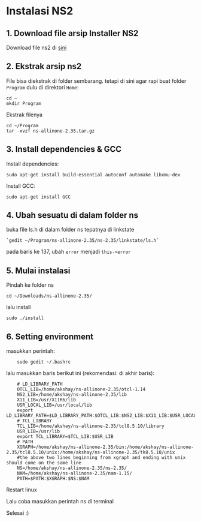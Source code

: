 # Instalasi NS2
## 1. Download file arsip Installer NS2
Download file ns2 di [sini](http://sourceforge.net/projects/nsnam/files/latest/download)
## 2. Ekstrak arsip ns2
File bisa diekstrak di folder sembarang. tetapi di sini agar rapi buat folder `Program` dulu di direktori `Home`:
	
	cd ~
	mkdir Program
Ekstrak filenya
	
	cd ~/Program
	tar -xvzf ns-allinone-2.35.tar.gz

## 3. Install dependencies & GCC
Install dependencies:
	
	sudo apt-get install build-essential autoconf automake libxmu-dev
Install GCC:
	
	sudo apt-get install GCC

## 4. Ubah sesuatu di dalam folder ns
buka file ls.h di dalam folder ns tepatnya di linkstate

	`gedit ~/Program/ns-allinone-2.35/ns-2.35/linkstate/ls.h`
pada baris ke 137, ubah `error` menjadi `this->error`

## 5. Mulai instalasi
Pindah ke folder ns

	cd ~/Downloads/ns-allinone-2.35/
lalu install

	sudo ./install

## 6. Setting environment
masukkan perintah:

		sudo gedit ~/.bashrc
lalu masukkan baris berikut ini (rekomendasi: di akhir baris):

		# LD_LIBRARY_PATH
		OTCL_LIB=/home/akshay/ns-allinone-2.35/otcl-1.14
		NS2_LIB=/home/akshay/ns-allinone-2.35/lib
		X11_LIB=/usr/X11R6/lib
		USR_LOCAL_LIB=/usr/local/lib
		export LD_LIBRARY_PATH=$LD_LIBRARY_PATH:$OTCL_LIB:$NS2_LIB:$X11_LIB:$USR_LOCAL_LIB
		# TCL_LIBRARY
		TCL_LIB=/home/akshay/ns-allinone-2.35/tcl8.5.10/library
		USR_LIB=/usr/lib
		export TCL_LIBRARY=$TCL_LIB:$USR_LIB
		# PATH
		XGRAPH=/home/akshay/ns-allinone-2.35/bin:/home/akshay/ns-allinone-2.35/tcl8.5.10/unix:/home/akshay/ns-allinone-2.35/tk8.5.10/unix
		#the above two lines beginning from xgraph and ending with unix should come on the same line
		NS=/home/akshay/ns-allinone-2.35/ns-2.35/ 
		NAM=/home/akshay/ns-allinone-2.35/nam-1.15/ 
		PATH=$PATH:$XGRAPH:$NS:$NAM

Restart linux

Lalu coba masukkan perintah ns di terminal

Selesai :)